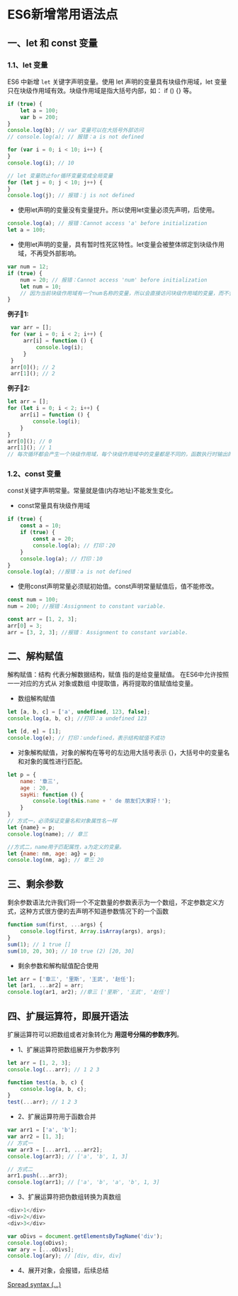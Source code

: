 # ES6新增常用语法点

## 一、let 和 const 变量

### 1.1、let 变量

ES6 中新增 `let` 关键字声明变量。使用 let 声明的变量具有块级作用域，let 变量只在块级作用域有效。块级作用域是指大括号内部，如： if () {} 等。

```javaScript
if (true) {
	let a = 100;
	var b = 200;
}
console.log(b); // var 变量可以在大括号外部访问
// console.log(a); // 报错：a is not defined
```

```javaScript
for (var i = 0; i < 10; i++) {
}
console.log(i);	// 10

// let 变量防止for循环变量变成全局变量
for (let j = 0; j < 10; j++) {
}
console.log(j);	// 报错：j is not defined
```

* 使用let声明的变量没有变量提升。所以使用let变量必须先声明，后使用。

```javaScript
console.log(a); // 报错：Cannot access 'a' before initialization
let a = 100;
```

* 使用let声明的变量，具有暂时性死区特性。let变量会被整体绑定到块级作用域，不再受外部影响。

```javaScript
var num = 12;
if (true) {
	num = 20; // 报错：Cannot access 'num' before initialization
	let num = 10;	
	// 因为当前块级作用域有一个num名称的变量，所以会直接访问块级作用域的变量，而不会访问外部的变量。
}
```

**例子🌰1:**
```javascript
 var arr = [];
 for (var i = 0; i < 2; i++) {
     arr[i] = function () {
         console.log(i); 
     }
 }
 arr[0](); // 2
 arr[1](); // 2
```

**例子🌰2:**

```javascript
let arr = [];
for (let i = 0; i < 2; i++) {
    arr[i] = function () {
        console.log(i); 
    }
}
arr[0](); // 0
arr[1](); // 1
// 每次循环都会产生一个块级作用域，每个块级作用域中的变量都是不同的，函数执行时输出的是自己上一级（循环产生的块级作用域）作用域下的i值.
```

### 1.2、const 变量

const关键字声明常量。常量就是值(内存地址)不能发生变化。

* const常量具有块级作用域

```javaScript
if (true) {
	const a = 10;
	if (true) {
		const a = 20;
		console.log(a); // 打印：20
	}
	console.log(a); // 打印：10
}
console.log(a); //报错：a is not defined
```
* 使用const声明常量必须赋初始值。const声明常量赋值后，值不能修改。

```javaScript
const num = 100;
num = 200; //报错：Assignment to constant variable.

const arr = [1, 2, 3];
arr[0] = 3;
arr = [3, 2, 3]; //报错： Assignment to constant variable.
```

## 二、解构赋值

解构赋值：结构 代表分解数据结构，赋值 指的是给变量赋值。
在ES6中允许按照一一对应的方式从 对象或数组 中提取值，再将提取的值赋值给变量。

* 数组解构赋值

```javaScript
let [a, b, c] = ['a', undefined, 123, false];
console.log(a, b, c); //打印：a undefined 123

let [d, e] = [1];
console.log(e);	// 打印：undefined，表示结构赋值不成功
```

* 对象解构赋值，对象的解构在等号的左边用大括号表示 {}，大括号中的变量名和对象的属性进行匹配。

```javaScript
let p = {
	name: '章三',
	age : 20,
	sayHi: function () {
		console.log(this.name + ' de 朋友们大家好！');
	}
}
// 方式一，必须保证变量名和对象属性名一样
let {name} = p;
console.log(name); // 章三

//方式二，name用于匹配属性，a为定义的变量。
let {name: nm, age: ag} = p;
console.log(nm, ag); // 章三 20
```

## 三、剩余参数

剩余参数语法允许我们将一个不定数量的参数表示为一个数组，不定参数定义方式，这种方式很方便的去声明不知道参数情况下的一个函数

```javaScript
function sum(first, ...args) {
	console.log(first, Array.isArray(args), args);
}
sum(1); // 1 true []
sum(10, 20, 30); // 10 true (2) [20, 30]
```

* 剩余参数和解构赋值配合使用

```javaScript
let arr = ['章三', '里斯', '王武', '赵任'];
let [ar1, ...ar2] = arr;
console.log(ar1, ar2); //章三 ['里斯', '王武', '赵任']
```

## 四、扩展运算符，即展开语法

扩展运算符可以把数组或者对象转化为 **用逗号分隔的参数序列**。

* 1、扩展运算符把数组展开为参数序列

```javaScript
let arr = [1, 2, 3];
console.log(...arr); // 1 2 3

function test(a, b, c) {
	console.log(a, b, c); 
}
test(...arr); // 1 2 3
```

* 2、扩展运算符用于函数合并

```javaScript
var arr1 = ['a', 'b'];
var arr2 = [1, 3];
// 方式一
var arr3 = [...arr1, ...arr2];
console.log(arr3); // ['a', 'b', 1, 3]

// 方式二
arr1.push(...arr3);
console.log(arr1); // ['a', 'b', 'a', 'b', 1, 3]
```
* 3、扩展运算符把伪数组转换为真数组

```javaScript
<div>1</div>
<div>2</div>
<div>3</div>

var oDivs = document.getElementsByTagName('div');
console.log(oDivs);
var ary = [...oDivs];
console.log(ary); // [div, div, div]
```
* 4、展开对象，会报错，后续总结

[Spread syntax (...)](https://developer.mozilla.org/en-US/docs/Web/JavaScript/Reference/Operators/Spread_syntax)

```javaScript

```